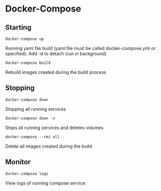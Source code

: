 # Docker-Compose

## Starting

```
docker-compose up
```

Running yaml file build (yaml file must be called docker-compose.yml or specified). Add -d to detach (run in background)

```
docker-compose build
```

Rebuild images created during the build process

## Stopping

```
docker-compose down
```

Stopping all running services

```
docker-compose down -v
```

Stops all running services and deletes volumes

```
docker-compose --rmi all
```

Delete all images created during the build

## Monitor

```
docker-compose logs
```

View logs of running compose service
